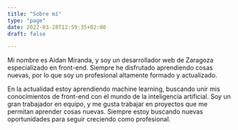 ```yaml
---
title: "Sobre mí"
type: "page"
date: 2022-03-28T12:59:35+02:00
draft: false

---
```


Mi nombre es Aidan Miranda, y soy un desarrollador web de Zaragoza especializado en front-end. Siempre he disfrutado aprendiendo cosas nuevas, por lo que soy un profesional altamente formado y actualizado.

En la actualidad estoy aprendiendo machine learning, buscando unir mis conocimientos de front-end con el mundo de la inteligencia artificial. Soy un gran trabajador en equipo, y me gusta trabajar en proyectos que me permitan aprender cosas nuevas. Siempre estoy buscando nuevas oportunidades para seguir creciendo como profesional.